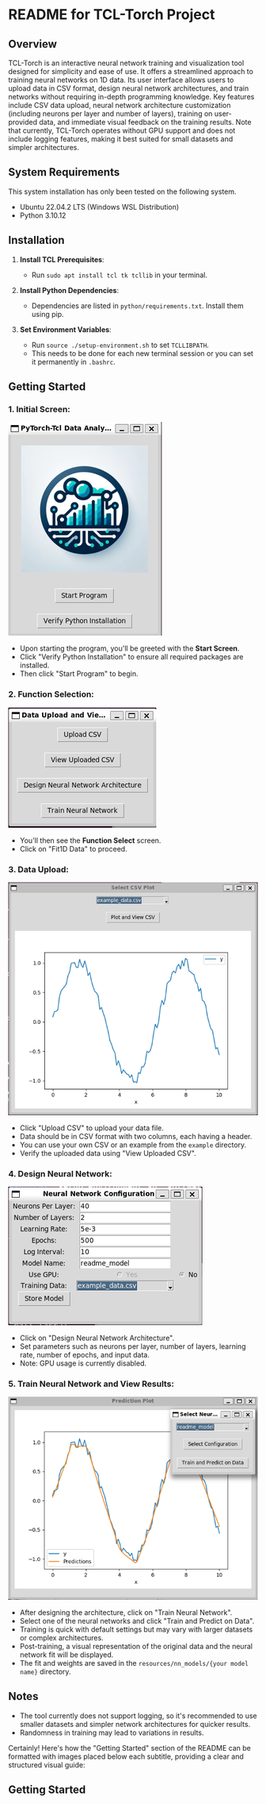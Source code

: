 # README for TCL-Torch Project

## Overview
TCL-Torch is an interactive neural network training and visualization tool designed for simplicity and ease of use. It offers a streamlined approach to training neural networks on 1D data. Its user interface allows users to upload data in CSV format, design neural network architectures, and train networks without requiring in-depth programming knowledge. Key features include CSV data upload, neural network architecture customization (including neurons per layer and number of layers), training on user-provided data, and immediate visual feedback on the training results. Note that currently, TCL-Torch operates without GPU support and does not include logging features, making it best suited for small datasets and simpler architectures.

## System Requirements
This system installation has only been tested on the following system. 
- Ubuntu 22.04.2 LTS (Windows WSL Distribution)
- Python 3.10.12

## Installation
1. **Install TCL Prerequisites**: 
   - Run `sudo apt install tcl tk tcllib` in your terminal.

2. **Install Python Dependencies**: 
   - Dependencies are listed in `python/requirements.txt`. Install them using pip.

3. **Set Environment Variables**: 
   - Run `source ./setup-environment.sh` to set `TCLLIBPATH`.
   - This needs to be done for each new terminal session or you can set it permanently in `.bashrc`.

## Getting Started
### 1. **Initial Screen**:
![Start Screen](images/readme/start_screen.png)
   - Upon starting the program, you'll be greeted with the **Start Screen**.
   - Click "Verify Python Installation" to ensure all required packages are installed.
   - Then click "Start Program" to begin.

### 2. **Function Selection**:
![Function Select](images/readme/function_select.png)
   - You'll then see the **Function Select** screen.
   - Click on "Fit1D Data" to proceed.

### 3. **Data Upload**:
![View Upload CSV](images/readme/view_upload_csv.png)
   - Click "Upload CSV" to upload your data file.
   - Data should be in CSV format with two columns, each having a header.
   - You can use your own CSV or an example from the `example` directory.
   - Verify the uploaded data using "View Uploaded CSV".

### 4. **Design Neural Network**:
![Design Neural Network](images/readme/design_neural_network.png)
   - Click on "Design Neural Network Architecture".
   - Set parameters such as neurons per layer, number of layers, learning rate, number of epochs, and input data.
   - Note: GPU usage is currently disabled.

### 5. **Train Neural Network and View Results**:
![Train Neural Network](images/readme/fit_neural_network.png)
   - After designing the architecture, click on "Train Neural Network".
   - Select one of the neural networks and click "Train and Predict on Data".
   - Training is quick with default settings but may vary with larger datasets or complex architectures.
   - Post-training, a visual representation of the original data and the neural network fit will be displayed.
   - The fit and weights are saved in the `resources/nn_models/{your model name}` directory.

## Notes
- The tool currently does not support logging, so it's recommended to use smaller datasets and simpler network architectures for quicker results.
- Randomness in training may lead to variations in results.


Certainly! Here's how the "Getting Started" section of the README can be formatted with images placed below each subtitle, providing a clear and structured visual guide:

## Getting Started

